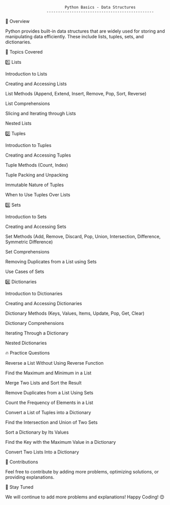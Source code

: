                               Python Basics - Data Structures
                      -----------------------------------------------

📌 Overview

Python provides built-in data structures that are widely used for storing and manipulating data efficiently. These include lists, tuples, sets, and dictionaries.

🔹 Topics Covered

1️⃣ Lists

Introduction to Lists

Creating and Accessing Lists

List Methods (Append, Extend, Insert, Remove, Pop, Sort, Reverse)

List Comprehensions

Slicing and Iterating through Lists

Nested Lists

2️⃣ Tuples

Introduction to Tuples

Creating and Accessing Tuples

Tuple Methods (Count, Index)

Tuple Packing and Unpacking

Immutable Nature of Tuples

When to Use Tuples Over Lists

3️⃣ Sets

Introduction to Sets

Creating and Accessing Sets

Set Methods (Add, Remove, Discard, Pop, Union, Intersection, Difference, Symmetric Difference)

Set Comprehensions

Removing Duplicates from a List using Sets

Use Cases of Sets

4️⃣ Dictionaries

Introduction to Dictionaries

Creating and Accessing Dictionaries

Dictionary Methods (Keys, Values, Items, Update, Pop, Get, Clear)

Dictionary Comprehensions

Iterating Through a Dictionary

Nested Dictionaries

🔥 Practice Questions

Reverse a List Without Using Reverse Function

Find the Maximum and Minimum in a List

Merge Two Lists and Sort the Result

Remove Duplicates from a List Using Sets

Count the Frequency of Elements in a List

Convert a List of Tuples into a Dictionary

Find the Intersection and Union of Two Sets

Sort a Dictionary by Its Values

Find the Key with the Maximum Value in a Dictionary

Convert Two Lists Into a Dictionary

🚀 Contributions

Feel free to contribute by adding more problems, optimizing solutions, or providing explanations.

📢 Stay Tuned

We will continue to add more problems and explanations! Happy Coding! 😊

